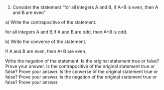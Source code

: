 1. Consider the statement “for all integers A 
 and B, if A+B is even, then A and B are even”

a) Write the contrapositive of the statement.

for all integers A and B,if A and B are odd, then A+B is odd.

b) Write the converse of the statement.

If A and B are even, then A+B are even.

Write the negation of the statement.
Is the original statement true or false? Prove your answer.
Is the contrapositive of the original statement true or false? Prove your answer.
Is the converse of the original statement true or false? Prove your answer.
Is the negation of the original statement true or false? Prove your answer.